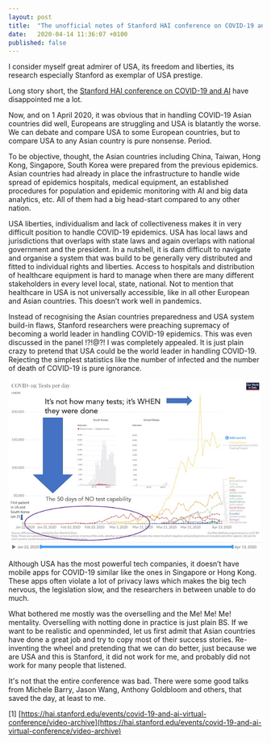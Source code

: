 ```yaml
---
layout: post
title:  "The unofficial notes of Stanford HAI conference on COVID-19 and AI"
date:   2020-04-14 11:36:07 +0100
published: false
---
```



I consider myself great admirer of USA, its freedom and liberties, its research especially Stanford as exemplar of USA prestige.

Long story short, the [Stanford HAI conference on COVID-19 and AI](https://hai.stanford.edu/events/covid-19-and-ai-virtual-conference/video-archive) have disappointed me a lot.

Now, and on 1 April 2020, it was obvious that in handling COVID-19 Asian countries did well, Europeans are struggling and USA is blatantly the worse. We can debate and compare USA to some European countries, but to compare USA to any Asian country is pure nonsense. Period.

To be objective, thought, the Asian countries including China, Taiwan, Hong Kong, Singapore, South Korea were prepared from the previous epidemics. Asian countries had already in place the infrastructure to handle wide spread of epidemics hospitals, medical equipment, an established procedures for population and epidemic monitoring with AI and big data analytics, etc. All of them had a big head-start compared to any other nation.

USA liberties, individualism and lack of collectiveness makes it in very difficult position to handle COVID-19 epidemics. USA has local laws and jurisdictions that overlaps with state laws and again overlaps with national government and the president. In a nutshell, it is dam difficult to navigate and organise a system that was build to be generally very distributed and fitted to individual rights and liberties. Access to hospitals and distribution of healthcare equipment is hard to manage when there are many different stakeholders in every level local, state, national. Not to mention that healthcare in USA is not universally accessible, like in all other European and Asian countries. This doesn’t work well in pandemics.

Instead of recognising the Asian countries preparedness and USA system build-in flaws, Stanford researchers were preaching supremacy of becoming a world leader in handling COVID-19 epidemics. This was even discussed in the panel !?!@?! I was completely appealed. It is just plain crazy to pretend that USA could be the world leader in handling COVID-19. Rejecting the simplest statistics like the number of infected and the number of death of COVID-19 is pure ignorance.


![alt text](/assets/img/1.jpeg " ")

Although USA has the most powerful tech companies, it doesn’t have mobile apps for COVID-19 similar like the ones in Singapore or Hong Kong. These apps often violate a lot of privacy laws which makes the big tech nervous, the legislation slow, and the researchers in between unable to do much.

What bothered me mostly was the overselling and the Me! Me! Me! mentality. Overselling with notting done in practice is just plain BS. If we want to be realistic and openminded, let us first admit that Asian countries have done a great job and try to copy most of their success stories. Re-inventing the wheel and pretending that we can do better, just because we are USA and this is Stanford, it did not work for me, and probably did not work for many people that listened.

It's not that the entire conference was bad. There were some good talks from Michele Barry, Jason Wang, Anthony Goldbloom and others, that saved the day, at least to me.


[1] [https://hai.stanford.edu/events/covid-19-and-ai-virtual-conference/video-archive](https://hai.stanford.edu/events/covid-19-and-ai-virtual-conference/video-archive)
